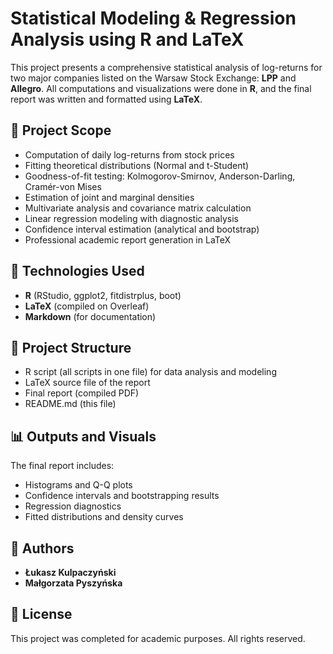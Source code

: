 # Statistical Modeling & Regression Analysis using R and LaTeX

This project presents a comprehensive statistical analysis of log-returns for two major companies listed on the Warsaw Stock Exchange: **LPP** and **Allegro**. All computations and visualizations were done in **R**, and the final report was written and formatted using **LaTeX**.

## 📌 Project Scope

- Computation of daily log-returns from stock prices
- Fitting theoretical distributions (Normal and t-Student)
- Goodness-of-fit testing: Kolmogorov-Smirnov, Anderson-Darling, Cramér-von Mises
- Estimation of joint and marginal densities
- Multivariate analysis and covariance matrix calculation
- Linear regression modeling with diagnostic analysis
- Confidence interval estimation (analytical and bootstrap)
- Professional academic report generation in LaTeX

## 🧪 Technologies Used

- **R** (RStudio, ggplot2, fitdistrplus, boot)
- **LaTeX** (compiled on Overleaf)
- **Markdown** (for documentation)

## 📁 Project Structure

- R script (all scripts in one file) for data analysis and modeling
- LaTeX source file of the report
- Final report (compiled PDF) 
- README.md (this file)

## 📊 Outputs and Visuals

The final report includes:
- Histograms and Q-Q plots
- Confidence intervals and bootstrapping results
- Regression diagnostics
- Fitted distributions and density curves

## 👤 Authors

- **Łukasz Kulpaczyński**
- **Małgorzata Pyszyńska**

## 📄 License

This project was completed for academic purposes. All rights reserved.
